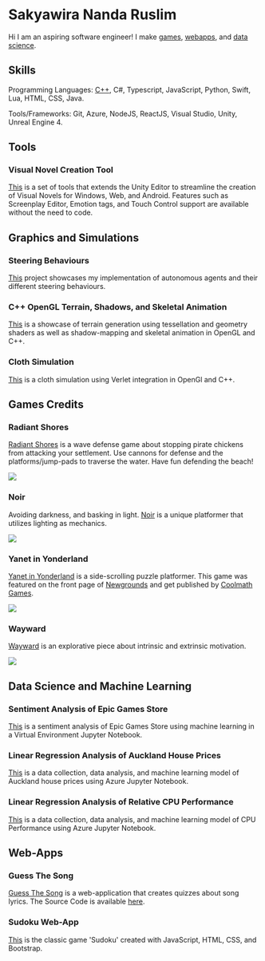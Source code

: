 # Sakyawira Nanda Ruslim
 
Hi I am an aspiring software engineer! I make [games](https://github.com/Sakyawira#games-credits), [webapps](https://github.com/Sakyawira#web-apps), and [data science](https://github.com/Sakyawira#data-science-and-machine-learning).

## Skills
Programming Languages: [C++](https://github.com/Sakyawira#Graphics-and-Simulations), C#, Typescript, JavaScript, Python, Swift, Lua, HTML, CSS, Java.

Tools/Frameworks: Git, Azure, NodeJS, ReactJS, Visual Studio, Unity, Unreal Engine 4.

## Tools

### Visual Novel Creation Tool
[This](https://github.com/Sakyawira/Visual-Novel-Plugin) is a set of tools that extends the Unity Editor to streamline the creation of Visual Novels for Windows, Web, and Android. Features such as Screenplay Editor, Emotion tags, and Touch Control support are available without the need to code.

## Graphics and Simulations

### Steering Behaviours
[This](https://github.com/Sakyawira/Steering-Behaviours) project showcases my implementation of autonomous agents and their different steering behaviours.

### C++ OpenGL Terrain, Shadows, and Skeletal Animation
[This](https://github.com/Sakyawira/AdvancedGraphics) is a showcase of terrain generation using tessellation and geometry shaders as well as shadow-mapping and skeletal animation in OpenGL and C++.

### Cloth Simulation
[This](https://github.com/Sakyawira/ClothPhysics) is a cloth simulation using Verlet integration in OpenGl and C++.

## Games Credits

### Radiant Shores
[Radiant Shores](https://ourlittlestudio.itch.io/radiant-shores) is a wave defense game about stopping pirate chickens from attacking your settlement. Use cannons for defense and the platforms/jump-pads to traverse the water. Have fun defending the beach! 

<img src="https://github.com/Sakyawira/Sakyawira/blob/master/Media/Demo_Radiant%20Shores_TeamRadiance.gif?raw=true" />

### Noir
Avoiding darkness, and basking in light. [Noir](https://ourlittlestudio.itch.io/noir) is a unique platformer that utilizes lighting as mechanics.

<img src="https://github.com/Sakyawira/Sakyawira/blob/master/Media/Demo-Noir-TeamRadiance.gif?raw=true" />

### Yanet in Yonderland
[Yanet in Yonderland](https://ourlittlestudio.itch.io/yanet-in-yonderland) is a side-scrolling puzzle platformer. This game was featured on the front page of [Newgrounds](https://www.newgrounds.com/portal/view/732919) and get published by [Coolmath Games](https://www.coolmathgames.com/0-yanet-in-yonderland).

<img src="https://github.com/Sakyawira/Sakyawira/blob/master/Media/Yanet%20in%20Yonderland%20by%20Our%20Little%20Studio%20-%20Google%20Chrome%202021-02-18%2016-56-53.gif?raw=true" />

### Wayward
[Wayward](https://ourlittlestudio.itch.io/wayward) is an explorative piece about intrinsic and extrinsic motivation.

<img src="https://github.com/Sakyawira/Sakyawira/blob/master/Media/Wayward%20by%20Our%20Little%20Studio%20-%20Google%20Chrome%202021-02-18%2018-37-52.gif?raw=true" />

## Data Science and Machine Learning

### Sentiment Analysis of Epic Games Store
[This](https://github.com/Sakyawira/Sentiment-Analysis) is a sentiment analysis of Epic Games Store using machine learning in a Virtual Environment Jupyter Notebook.

### Linear Regression Analysis of Auckland House Prices
[This](https://github.com/Sakyawira/auckland-house-prices) is a data collection, data analysis, and machine learning model of Auckland house prices using Azure Jupyter Notebook.

### Linear Regression Analysis of Relative CPU Performance
[This](https://github.com/Sakyawira/Relative-CPU-Performance-Data-Analysis) is a data collection, data analysis, and machine learning model of CPU Performance using Azure Jupyter Notebook.

## Web-Apps

### Guess The Song
[Guess The Song](https://guesssong.azurewebsites.net) is a web-application that creates quizzes about song lyrics. The Source Code is available [here](https://github.com/Sakyawira/Guess).

### Sudoku Web-App
[This](https://sakyawira.github.io/Sudoku-Web/) is the classic game 'Sudoku' created with JavaScript, HTML, CSS, and Bootstrap.

